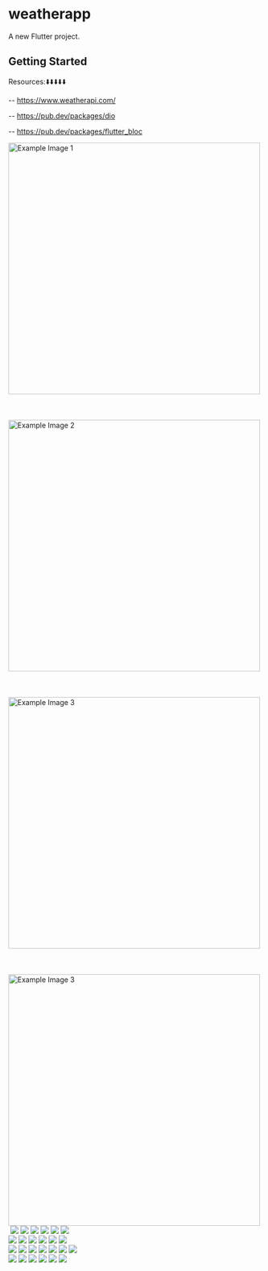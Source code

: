 # weatherapp

A new Flutter project.

## Getting Started

Resources:⬇️⬇️⬇️⬇️⬇️

-- https://www.weatherapi.com/

-- https://pub.dev/packages/dio

-- https://pub.dev/packages/flutter_bloc


<img src="assets/images/screenshot-1698175702219.png" alt="Example Image 1" width="500" height="500">
<br></br><br></br>
<img src="assets/images/screenshot-1698175718729.png" alt="Example Image 2" width="500" height="500">
<br></br><br></br>
<img src="assets/images/screenshot-1698175753767.png" alt="Example Image 3" width="500" height="500" >
<br></br><br></br>
<img src="assets/images/screenshot-1698339333825.png" alt="Example Image 3" width="500" height="500" >


<div class="row">
  <div class="column">
    <img src="">
    <img src="assets/images/screenshot-1698175702219.png">
    <img src="assets/images/screenshot-1698175702219.png">
    <img src="assets/images/screenshot-1698175702219.png">
    <img src="assets/images/screenshot-1698175702219.png">
    <img src="assets/images/screenshot-1698175702219.png">
    <img src="assets/images/screenshot-1698175702219.png">
  </div>
  <div class="column">
    <img src="assets/images/screenshot-1698175702219.png">
    <img src="assets/images/screenshot-1698175702219.png">
    <img src="assets/images/screenshot-1698175702219.png">
    <img src="assets/images/screenshot-1698175702219.png">
    <img src="assets/images/screenshot-1698175702219.png">
    <img src="assets/images/screenshot-1698175702219.png">
  </div>
  <div class="column">
    <img src="wedding.jpg">
    <img src="rocks.jpg">
    <img src="falls2.jpg">
    <img src="paris.jpg">
    <img src="nature.jpg">
    <img src="mist.jpg">
    <img src="paris.jpg">
  </div>
  <div class="column">
    <img src="underwater.jpg">
    <img src="ocean.jpg">
    <img src="wedding.jpg">
    <img src="mountainskies.jpg">
    <img src="rocks.jpg">
    <img src="underwater.jpg">
  </div>
</div>